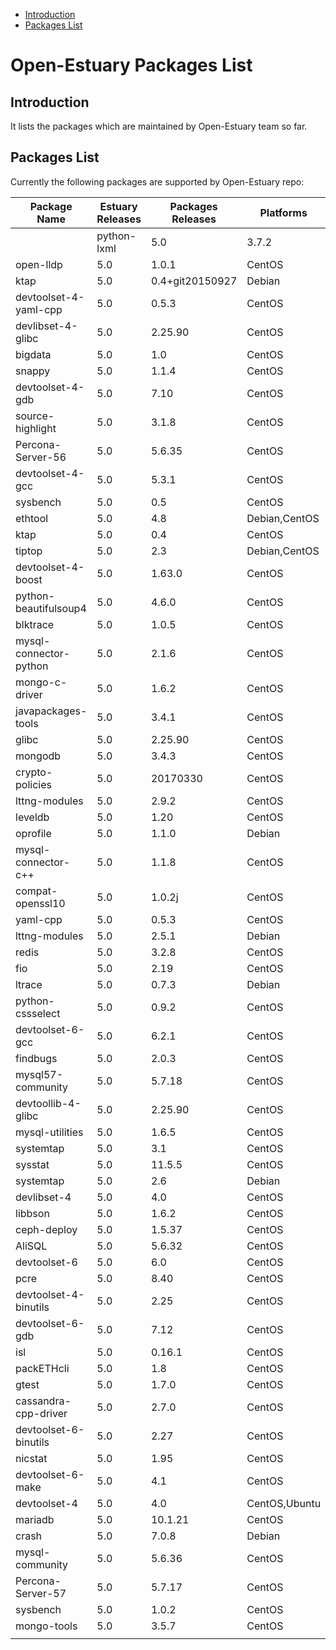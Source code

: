 
* [Introduction](#1)
* [Packages List](#2)


# Open-Estuary Packages List
## <a name="1">Introduction</a>  
It lists the packages which are maintained by Open-Estuary team so far.

## <a name="2">Packages List</a> 
Currently the following packages are supported by Open-Estuary repo:

|Package Name|Estuary Releases|Packages Releases|Platforms|Notes|
|--|--|--|--|--|
    |python-lxml|5.0|3.7.2|CentOS||
|open-lldp|5.0|1.0.1|CentOS||
|ktap|5.0|0.4+git20150927|Debian||
|devtoolset-4-yaml-cpp|5.0|0.5.3|CentOS||
|devlibset-4-glibc|5.0|2.25.90|CentOS||
|bigdata|5.0|1.0|CentOS||
|snappy|5.0|1.1.4|CentOS||
|devtoolset-4-gdb|5.0|7.10|CentOS||
|source-highlight|5.0|3.1.8|CentOS||
|Percona-Server-56|5.0|5.6.35|CentOS||
|devtoolset-4-gcc|5.0|5.3.1|CentOS||
|sysbench|5.0|0.5|CentOS||
|ethtool|5.0|4.8|Debian,CentOS||
|ktap|5.0|0.4|CentOS||
|tiptop|5.0|2.3|Debian,CentOS||
|devtoolset-4-boost|5.0|1.63.0|CentOS||
|python-beautifulsoup4|5.0|4.6.0|CentOS||
|blktrace|5.0|1.0.5|CentOS||
|mysql-connector-python|5.0|2.1.6|CentOS||
|mongo-c-driver|5.0|1.6.2|CentOS||
|javapackages-tools|5.0|3.4.1|CentOS||
|glibc|5.0|2.25.90|CentOS||
|mongodb|5.0|3.4.3|CentOS||
|crypto-policies|5.0|20170330|CentOS||
|lttng-modules|5.0|2.9.2|CentOS||
|leveldb|5.0|1.20|CentOS||
|oprofile|5.0|1.1.0|Debian||
|mysql-connector-c++|5.0|1.1.8|CentOS||
|compat-openssl10|5.0|1.0.2j|CentOS||
|yaml-cpp|5.0|0.5.3|CentOS||
|lttng-modules|5.0|2.5.1|Debian||
|redis|5.0|3.2.8|CentOS||
|fio|5.0|2.19|CentOS||
|ltrace|5.0|0.7.3|Debian||
|python-cssselect|5.0|0.9.2|CentOS||
|devtoolset-6-gcc|5.0|6.2.1|CentOS||
|findbugs|5.0|2.0.3|CentOS||
|mysql57-community|5.0|5.7.18|CentOS||
|devtoollib-4-glibc|5.0|2.25.90|CentOS||
|mysql-utilities|5.0|1.6.5|CentOS||
|systemtap|5.0|3.1|CentOS||
|sysstat|5.0|11.5.5|CentOS||
|systemtap|5.0|2.6|Debian||
|devlibset-4|5.0|4.0|CentOS||
|libbson|5.0|1.6.2|CentOS||
|ceph-deploy|5.0|1.5.37|CentOS||
|AliSQL|5.0|5.6.32|CentOS||
|devtoolset-6|5.0|6.0|CentOS||
|pcre|5.0|8.40|CentOS||
|devtoolset-4-binutils|5.0|2.25|CentOS||
|devtoolset-6-gdb|5.0|7.12|CentOS||
|isl|5.0|0.16.1|CentOS||
|packETHcli|5.0|1.8|CentOS||
|gtest|5.0|1.7.0|CentOS||
|cassandra-cpp-driver|5.0|2.7.0|CentOS||
|devtoolset-6-binutils|5.0|2.27|CentOS||
|nicstat|5.0|1.95|CentOS||
|devtoolset-6-make|5.0|4.1|CentOS||
|devtoolset-4|5.0|4.0|CentOS,Ubuntu||
|mariadb|5.0|10.1.21|CentOS||
|crash|5.0|7.0.8|Debian||
|mysql-community|5.0|5.6.36|CentOS||
|Percona-Server-57|5.0|5.7.17|CentOS||
|sysbench|5.0|1.0.2|CentOS||
|mongo-tools|5.0|3.5.7|CentOS||
||||||
